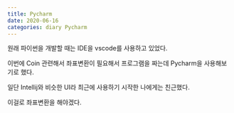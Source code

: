 ```yaml
---
title: Pycharm
date: 2020-06-16
categories: diary Pycharm
---
```

원래 파이썬을 개발할 때는 IDE을 vscode를 사용하고 있었다.

이번에 Coin 관련해서 좌표변환이 필요해서 프로그램을 짜는데 Pycharm을 사용해보기로 했다.

일단 Intellij와 비슷한 UI라 최근에 사용하기 시작한 나에게는 친근했다.

이걸로 좌표변환을 해야겠다.

